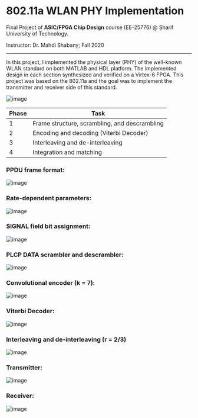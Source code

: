 # 802.11a WLAN PHY Implementation

Final Project of **ASIC/FPGA Chip Design** course (EE-25776) @ Sharif University of Technology.

Instructor: Dr. Mahdi Shabany; Fall 2020

---

In this project, I implemented the physical layer (PHY) of the well-known WLAN standard on both MATLAB and HDL platform. The implemented design in each section synthesized and verified on a Virtex-6 FPGA. This project was based on the 802.11a and the goal was to implement the transmitter and receiver side of this standard.

![image](https://user-images.githubusercontent.com/94138466/154808659-5b998afa-669d-450a-bc04-808cc2bdbb4b.png)

| Phase | Task 
| --------------- | --------------- 
| 1 | Frame structure, scrambling, and descrambling
| 2 | Encoding and decoding (Viterbi Decoder)
| 3 | Interleaving and de-interleaving
| 4 | Integration and matching

### PPDU frame format:
![image](https://user-images.githubusercontent.com/94138466/154808730-dbb9f8c5-799f-4f18-a947-b7fd49901b3f.png)

### Rate-dependent parameters:
![image](https://user-images.githubusercontent.com/94138466/154808766-c94a9843-a293-4e92-869b-cb7d3103be96.png)

### SIGNAL field bit assignment:
![image](https://user-images.githubusercontent.com/94138466/154808772-e60442fc-f2e0-4704-aa0f-0055e2fe4cfb.png)

### PLCP DATA scrambler and descrambler:
![image](https://user-images.githubusercontent.com/94138466/154808787-454d5eb1-12c7-4341-acc7-3166e596886c.png)

### Convolutional encoder (k = 7):
![image](https://user-images.githubusercontent.com/94138466/154808821-2f140366-07e3-4c3b-9e87-746e116f3d0c.png)

### Viterbi Decoder:
![image](https://user-images.githubusercontent.com/94138466/154808894-9c6338d6-4492-4200-90b5-3a17bd9b4b0a.png)

### Interleaving and de-interleaving (r = 2/3)
![image](https://user-images.githubusercontent.com/94138466/154808947-3561ed04-a02d-49a9-a412-1384a5969634.png)

### Transmitter:
![image](https://user-images.githubusercontent.com/94138466/154809003-f8bd767a-fa54-4a1e-878c-33ebd9ace6ab.png)

### Receiver:
![image](https://user-images.githubusercontent.com/94138466/154809009-a0cd4afd-0451-4ede-8f3b-d4ea7787bd17.png)



